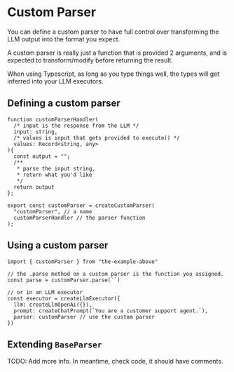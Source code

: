 # Custom Parser
You can define a custom parser to have full control over transforming the LLM output into the format you expect.

A custom parser is really just a function that is provided 2 arguments, and is expected to transform/modify before returning the result. 

When using Typescript, as long as you type things well, the types will get inferred into your LLM executors.

## Defining a custom parser
```typescript:no-line-numbers
function customParserHandler(
  /* input is the response from the LLM */
  input: string,
  /* values is input that gets provided to execute() */
  values: Record<string, any>
){
  const output = "";
  /**
   * parse the input string, 
   * return what you'd like
   */
  return output
};

export const customParser = createCustomParser(
  "customParser", // a name
  customParserHandler // the parser function
);
```

## Using a custom parser
```typescript:no-line-numbers
import { customParser } from "the-example-above"

// the .parse method on a custom parser is the function you assigned.
const parse = customParser.parse(``)

// or in an LLM executor
const executor = createLlmExecutor({
  llm: createLlmOpenAi({}),
  prompt: createChatPrompt(`You are a customer support agent.`),
  parser: customParser // use the custom parser
})

```

## Extending `BaseParser`
TODO: Add more info. In meantime, check code, it should have comments.